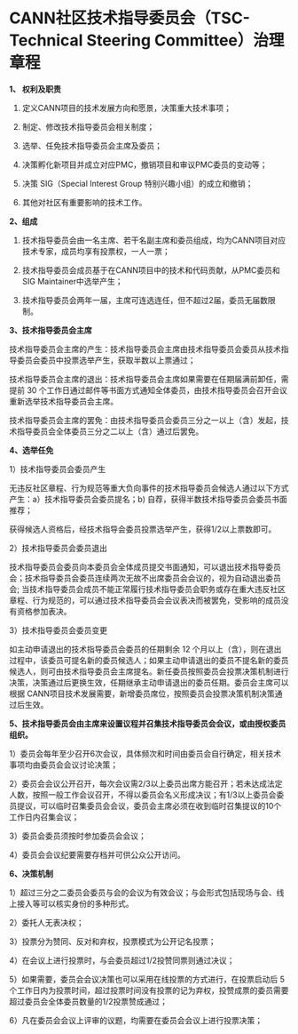 # CANN社区技术指导委员会（TSC-Technical Steering Committee）治理章程

**1、 权利及职责**

1) 定义CANN项目的技术发展方向和愿景，决策重大技术事项；

2) 制定、修改技术指导委员会相关制度；

3) 选举、任免技术指导委员会主席及委员；

4) 决策孵化新项目并成立对应PMC，撤销项目和审议PMC委员的变动等；

5) 决策 SIG（Special Interest Group 特别兴趣小组）的成立和撤销；

6) 其他对社区有重要影响的技术工作。

**2、组成**

1) 技术指导委员会由一名主席、若干名副主席和委员组成，均为CANN项目对应技术专家，成员均享有投票权，一人一票；

2) 技术指导委员会成员基于在CANN项目中的技术和代码贡献，从PMC委员和SIG Maintainer中选举产生；

3) 技术指导委员会两年一届，主席可连选连任，但不超过2届，委员无届数限制。

**3、技术指导委员会主席**

技术指导委员会主席的产生：技术指导委员会主席由技术指导委员会委员从技术指导委员会委员中投票选举产生，获取半数以上票通过；

技术指导委员会主席的退出：技术指导委员会主席如果需要在任期届满前卸任，需提前 30 个工作日通过邮件等书面方式通知全体委员，由技术指导委员会召开会议重新选举技术指导委员会主席。

技术指导委员会主席的罢免：由技术指导委员会委员三分之一以上（含）发起，技术指导委员会全体委员三分之二以上（含）通过后罢免。

**4、选举任免**

1）技术指导委员会委员产生

无违反社区章程、行为规范等重大负向事件的技术指导委员会候选人通过以下方式产生：a）技术指导委员会委员提名；b) 自荐，获得半数技术指导委员会委员书面推荐；

获得候选人资格后，经技术指导会委员投票选举产生，获得1/2以上票数即可。

2）技术指导委员会委员退出

技术指导委员会委员向本委员会全体成员提交书面通知，可以退出技术指导委员会；技术指导委员会委员连续两次无故不出席委员会会议的，视为自动退出委员会; 当技术指导委员会成员不能正常履行技术指导委员会职务或存在重大违反社区章程、行为规范的，可以通过技术指导委员会会议表决而被罢免，受影响的成员没有资格参加表决。

3）技术指导委员会委员变更

如主动申请退出的技术指导委员会委员的任期剩余 12 个月以上（含），则在退出过程中，该委员可提名新的委员候选人；如果主动申请退出的委员不提名新的委员候选人，则可由技术指导委员会主席提名。新任委员按照委员会投票决策机制进行决策，决策通过后更换生效，任期继承主动申请退出的委员任期。委员会主席可以根据 CANN项目技术发展需要，新增委员席位，按照委员会投票决策机制决策通过后生效。

**5、技术指导委员会由主席来设置议程并召集技术指导委员会会议，或由授权委员组织。**

1）委员会每年至少召开6次会议，具体频次和时间由委员会自行确定，相关技术事项均由委员会会议讨论决策；

2）委员会会议公开召开，每次会议需2/3以上委员出席方能召开；若未达成法定人数，按照一般工作会议召开，不得以委员会名义形成决议；有1/3以上委员会委员提议，可以临时召集委员会会议，委员会主席必须在收到临时召集提议的10个工作日内召集会议；

3）委员会委员须按时参加委员会会议；

4）委员会会议纪要需要存档并可供公众公开访问。

**6、决策机制**

1）超过三分之二委员会委员与会的会议为有效会议；与会形式包括现场与会、线上接入等可以核实身份的多种形式。

2）委托人无表决权；

3）投票分为赞同、反对和弃权，投票模式为公开记名投票；

4）在会议上进行投票时，与会委员超过1/2投赞同票则通过决议；

5）如果需要，委员会会议决策也可以采用在线投票的方式进行，在投票启动后 5 个工作日内为投票时间，超过投票时间没有投票的记为弃权，投赞成票的委员需要超过委员会全体委员数量的1/2投票赞成通过；

6）凡在委员会会议上评审的议题，均需要在委员会会议上进行投票决策；
